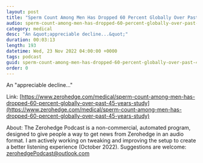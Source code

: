 ```yaml
---
layout: post
title: "Sperm Count Among Men Has Dropped 60 Percent Globally Over Past 45 Years: Study"
audio: sperm-count-among-men-has-dropped-60-percent-globally-over-past-45-years-study-0
category: medical
desc: "An &quot;appreciable decline...&quot;"
duration: 00:03:13
length: 193
datetime: Wed, 23 Nov 2022 04:00:00 +0000
tags: podcast
guid: sperm-count-among-men-has-dropped-60-percent-globally-over-past-45-years-study-0
order: 0
---
```

An &quot;appreciable decline...&quot;

Link: [https://www.zerohedge.com/medical/sperm-count-among-men-has-dropped-60-percent-globally-over-past-45-years-study](https://www.zerohedge.com/medical/sperm-count-among-men-has-dropped-60-percent-globally-over-past-45-years-study)

About: The Zerohedge Podcast is a non-commercial, automated program, designed to give people a way to get news from Zerohedge in an audio format.  I am actively working on tweaking and improving the setup to create a better listening experience (October 2022).  Suggestions are welcome: [zerohedgePodcast@outlook.com](mailto:zerohedgePodcast@outlook.com)